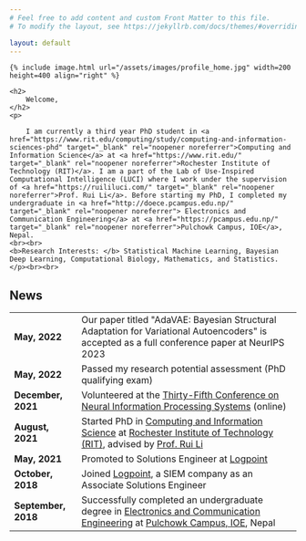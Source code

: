 ```yaml
---
# Feel free to add content and custom Front Matter to this file.
# To modify the layout, see https://jekyllrb.com/docs/themes/#overriding-theme-defaults

layout: default
---
```


<div class="home">

    {% include image.html url="/assets/images/profile_home.jpg" width=200 height=400 align="right" %}
    
    <h2>
        Welcome,
    </h2>
    <p> 
        
        I am currently a third year PhD student in <a href="https://www.rit.edu/computing/study/computing-and-information-sciences-phd" target="_blank" rel="noopener noreferrer">Computing and Information Science</a> at <a href="https://www.rit.edu/" target="_blank" rel="noopener noreferrer">Rochester Institute of Technology (RIT)</a>. I am a part of the Lab of Use-Inspired Computational Intelligence (LUCI) where I work under the supervision of <a href="https://ruililuci.com/" target="_blank" rel="noopener noreferrer">Prof. Rui Li</a>. Before starting my PhD, I completed my undergraduate in <a href="http://doece.pcampus.edu.np/" target="_blank" rel="noopener noreferrer"> Electronics and Communication Engineering</a> at <a href="https://pcampus.edu.np/" target="_blank" rel="noopener noreferrer">Pulchowk Campus, IOE</a>, Nepal.
    <br><br>
    <b>Research Interests: </b> Statistical Machine Learning, Bayesian Deep Learning, Computational Biology, Mathematics, and Statistics.
    </p><br><br>

<h2>
 <b>News</b>
 </h2>
 
 <table>
  <tr>
    <td><b>May, 2022<b></td>
    <td> Our paper titled "AdaVAE: Bayesian Structural Adaptation for Variational Autoencoders" is accepted as a full conference paper at NeurIPS 2023</td>
  </tr>
  <tr>
    <td><b>May, 2022<b></td>
    <td> Passed my research potential assessment (PhD qualifying exam)</td>
  </tr>
  <tr>
    <td><b>December, 2021<b></td>
    <td> Volunteered at the <a href="https://nips.cc/Conferences/2021" target="_blank" rel="noopener noreferrer"> Thirty-Fifth Conference on Neural Information Processing Systems</a> (online) </td>
  </tr>
  <tr>
    <td><b>August, 2021</b></td>
    <td> Started PhD in <a href="https://www.rit.edu/computing/study/computing-and-information-sciences-phd" target="_blank" rel="noopener noreferrer">Computing and Information Science</a> at <a href="https://www.rit.edu/" target="_blank" rel="noopener noreferrer">Rochester Institute of Technology (RIT)</a>, advised by <a href="https://ruililuci.com/" target="_blank" rel="noopener noreferrer">Prof. Rui Li</a></td>
  </tr>
  <tr>
    <td><b>May, 2021<b></td>
    <td>Promoted to Solutions Engineer at <a href="https://www.logpoint.com/en/" target="_blank" rel="noopener noreferrer">Logpoint</a></td>
  </tr>
  <tr>
    <td><b>October, 2018<b></td>
    <td>Joined <a href="https://www.logpoint.com/en/" target="_blank" rel="noopener noreferrer">Logpoint</a>, a SIEM company as an Associate Solutions Engineer</td>
  </tr>
  <tr>
    <td><b>September, 2018<b></td>
    <td>Successfully completed an undergraduate degree in <a href="http://doece.pcampus.edu.np/" target="_blank" rel="noopener noreferrer"> Electronics and Communication Engineering</a> at <a href="https://pcampus.edu.np/" target="_blank" rel="noopener noreferrer">Pulchowk Campus, IOE</a>, Nepal </td>
  </tr>
